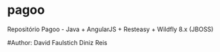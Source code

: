 # pagoo
Repositório Pagoo - Java + AngularJS + Resteasy + Wildfly 8.x (JBOSS)


#Author: David Faulstich Diniz Reis
